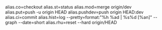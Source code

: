 alias.co=checkout
alias.st=status
alias.mod=merge origin/dev
alias.put=push -u origin HEAD
alias.pushdev=push origin HEAD:dev
alias.ci=commit
alias.hist=log --pretty=format:"%h %ad | %s%d [%an]" --graph --date=short
alias.rhu=reset --hard origin/HEAD
